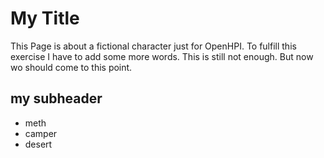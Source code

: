 # My Title
This Page is about a fictional character just for OpenHPI.
To fulfill this exercise I have to add some more words.
This is still not enough. But now wo should come to this point.
## my subheader
* meth
* camper
* desert
